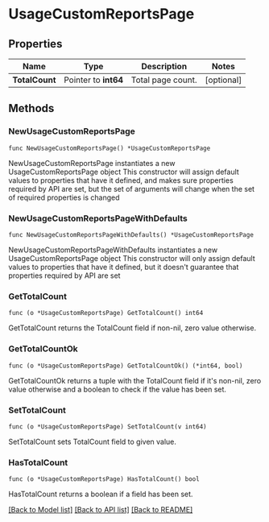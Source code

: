 # UsageCustomReportsPage

## Properties

Name | Type | Description | Notes
---- | ---- | ----------- | ------
**TotalCount** | Pointer to **int64** | Total page count. | [optional] 

## Methods

### NewUsageCustomReportsPage

`func NewUsageCustomReportsPage() *UsageCustomReportsPage`

NewUsageCustomReportsPage instantiates a new UsageCustomReportsPage object
This constructor will assign default values to properties that have it defined,
and makes sure properties required by API are set, but the set of arguments
will change when the set of required properties is changed

### NewUsageCustomReportsPageWithDefaults

`func NewUsageCustomReportsPageWithDefaults() *UsageCustomReportsPage`

NewUsageCustomReportsPageWithDefaults instantiates a new UsageCustomReportsPage object
This constructor will only assign default values to properties that have it defined,
but it doesn't guarantee that properties required by API are set

### GetTotalCount

`func (o *UsageCustomReportsPage) GetTotalCount() int64`

GetTotalCount returns the TotalCount field if non-nil, zero value otherwise.

### GetTotalCountOk

`func (o *UsageCustomReportsPage) GetTotalCountOk() (*int64, bool)`

GetTotalCountOk returns a tuple with the TotalCount field if it's non-nil, zero value otherwise
and a boolean to check if the value has been set.

### SetTotalCount

`func (o *UsageCustomReportsPage) SetTotalCount(v int64)`

SetTotalCount sets TotalCount field to given value.

### HasTotalCount

`func (o *UsageCustomReportsPage) HasTotalCount() bool`

HasTotalCount returns a boolean if a field has been set.


[[Back to Model list]](../README.md#documentation-for-models) [[Back to API list]](../README.md#documentation-for-api-endpoints) [[Back to README]](../README.md)


